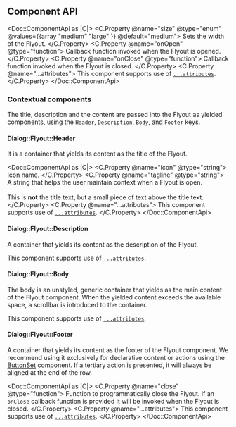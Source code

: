 ## Component API

<Doc::ComponentApi as |C|>
  <C.Property @name="size" @type="enum" @values={{array "medium" "large" }} @default="medium">
    Sets the width of the Flyout.
  </C.Property>
  <C.Property @name="onOpen" @type="function">
    Callback function invoked when the Flyout is opened.
  </C.Property>
  <C.Property @name="onClose" @type="function">
    Callback function invoked when the Flyout is closed.
  </C.Property>
  <C.Property @name="...attributes">
    This component supports use of [`...attributes`](https://guides.emberjs.com/release/in-depth-topics/patterns-for-components/#toc_attribute-ordering).
  </C.Property>
</Doc::ComponentApi>

### Contextual components

The title, description and the content are passed into the Flyout as yielded components, using the `Header`, `Description`, `Body`, and `Footer` keys.

#### Dialog::Flyout::Header

It is a container that yields its content as the title of the Flyout.

<Doc::ComponentApi as |C|>
  <C.Property @name="icon" @type="string">
    [Icon](/icons/library) name.
  </C.Property>
  <C.Property @name="tagline" @type="string">
    A string that helps the user maintain context when a Flyout is open.
    <br/><br/>
    This is **not** the title text, but a small piece of text above the title text.
  </C.Property>
  <C.Property @name="...attributes">
    This component supports use of [`...attributes`](https://guides.emberjs.com/release/in-depth-topics/patterns-for-components/#toc_attribute-ordering).
  </C.Property>
</Doc::ComponentApi>

#### Dialog::Flyout::Description

A container that yields its content as the description of the Flyout.

This component supports use of [`...attributes`](https://guides.emberjs.com/release/in-depth-topics/patterns-for-components/#toc_attribute-ordering).

#### Dialog::Flyout::Body

The body is an unstyled, generic container that yields as the main content of the Flyout component. When the yielded content exceeds the available space, a scrollbar is introduced to the container.

This component supports use of [`...attributes`](https://guides.emberjs.com/release/in-depth-topics/patterns-for-components/#toc_attribute-ordering).

#### Dialog::Flyout::Footer

A container that yields its content as the footer of the Flyout component. We recommend using it exclusively for declarative content or actions using the [ButtonSet](/components/button-set) component. If a tertiary action is presented, it will always be aligned at the end of the row.

<Doc::ComponentApi as |C|>
  <C.Property @name="close" @type="function">
    Function to programmatically close the Flyout. If an `onClose` callback function is provided it will be invoked when the Flyout is closed.
  </C.Property>
  <C.Property @name="...attributes">
    This component supports use of [`...attributes`](https://guides.emberjs.com/release/in-depth-topics/patterns-for-components/#toc_attribute-ordering).
  </C.Property>
</Doc::ComponentApi>
